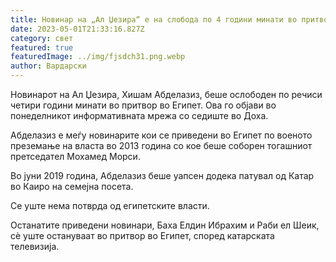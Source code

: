 ```yaml
---
title: Новинар на „Ал Џезира“ е на слобода по 4 години минати во притвор во Египет
date: 2023-05-01T21:33:16.827Z
category: свет
featured: true
featuredImage: ../img/fjsdch31.png.webp
author: Вардарски
---
```


Новинарот на Ал Џезира, Хишам Абделазиз, беше ослободен по речиси четири години минати во притвор во Египет. Ова го објави во понеделникот информативната мрежа со седиште во Доха.

Абделазиз е меѓу новинарите кои се приведени во Египет по военото преземање на власта во 2013 година со кое беше соборен тогашниот претседател Мохамед Морси.

Во јуни 2019 година, Абделазиз беше уапсен додека патувал од Катар во Каиро на семејна посета.

Се уште нема потврда од египетските власти.

Останатите приведени новинари, Баха Елдин Ибрахим и Раби ел Шеик, сè уште остануваат во притвор во Египет, според катарската телевизија.
